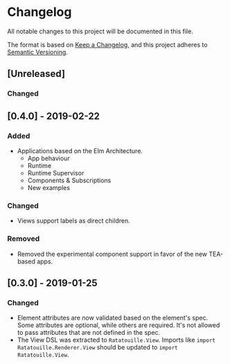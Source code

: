 # Changelog
All notable changes to this project will be documented in this file.

The format is based on [Keep a Changelog](https://keepachangelog.com/en/1.0.0/),
and this project adheres to [Semantic Versioning](https://semver.org/spec/v2.0.0.html).

## [Unreleased]

### Changed

## [0.4.0] - 2019-02-22

### Added
* Applications based on the Elm Architecture.
  * App behaviour
  * Runtime
  * Runtime Supervisor
  * Components & Subscriptions
  * New examples

### Changed
* Views support labels as direct children.

### Removed
* Removed the experimental component support in favor of the new TEA-based apps.

## [0.3.0] - 2019-01-25

### Changed

* Element attributes are now validated based on the element's spec. Some
  attributes are optional, while others are required. It's not allowed to pass
  attributes that are not defined in the spec.
* The View DSL was extracted to `Ratatouille.View`. Imports like
  `import Ratatouille.Renderer.View` should be updated to `import Ratatouille.View`.
